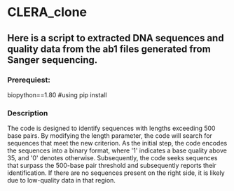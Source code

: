 # CLERA_clone

## Here is a script to extracted DNA sequences and quality data from the ab1 files generated from Sanger sequencing.

### Prerequiest: 
  biopython==1.80 #using pip install
### Description
The code is designed to identify sequences with lengths exceeding 500 base pairs. By modifying the length parameter, the code will search for sequences that meet the new criterion. As the initial step, the code encodes the sequences into a binary format, where '1' indicates a base quality above 35, and '0' denotes otherwise. Subsequently, the code seeks sequences that surpass the 500-base pair threshold and subsequently reports their identification. If there are no sequences present on the right side, it is likely due to low-quality data in that region.
